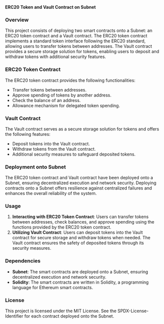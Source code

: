 **ERC20 Token and Vault Contract on Subnet**

### Overview
This project consists of deploying two smart contracts onto a Subnet: an ERC20 token contract and a Vault contract. The ERC20 token contract implements a standard token interface following the ERC20 standard, allowing users to transfer tokens between addresses. The Vault contract provides a secure storage solution for tokens, enabling users to deposit and withdraw tokens with additional security features.

### ERC20 Token Contract
The ERC20 token contract provides the following functionalities:
- Transfer tokens between addresses.
- Approve spending of tokens by another address.
- Check the balance of an address.
- Allowance mechanism for delegated token spending.

### Vault Contract
The Vault contract serves as a secure storage solution for tokens and offers the following features:
- Deposit tokens into the Vault contract.
- Withdraw tokens from the Vault contract.
- Additional security measures to safeguard deposited tokens.

### Deployment onto Subnet
The ERC20 token contract and Vault contract have been deployed onto a Subnet, ensuring decentralized execution and network security. Deploying contracts onto a Subnet offers resilience against centralized failures and enhances the overall reliability of the system.

### Usage
1. **Interacting with ERC20 Token Contract**: Users can transfer tokens between addresses, check balances, and approve spending using the functions provided by the ERC20 token contract.
2. **Utilizing Vault Contract**: Users can deposit tokens into the Vault contract for secure storage and withdraw tokens when needed. The Vault contract ensures the safety of deposited tokens through its security measures.

### Dependencies
- **Subnet**: The smart contracts are deployed onto a Subnet, ensuring decentralized execution and network security.
- **Solidity**: The smart contracts are written in Solidity, a programming language for Ethereum smart contracts.

### License
This project is licensed under the MIT License. See the SPDX-License-Identifier for each contract deployed onto the Subnet.
